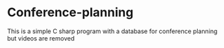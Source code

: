 # Conference-planning
This is a simple C sharp program with a database for conference planning but videos are removed
